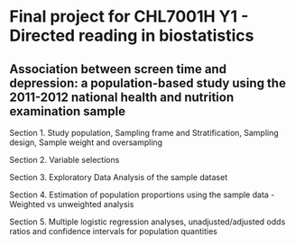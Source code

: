 # Final project for CHL7001H Y1 - Directed reading in biostatistics

## Association between screen time and depression: a population-based study using the 2011-2012 national health and nutrition examination sample 

Section 1. Study population, Sampling frame and Stratification, Sampling design, Sample weight and oversampling 

Section 2. Variable selections

Section 3. Exploratory Data Analysis of the sample dataset

Section 4. Estimation of population proportions using the sample data - Weighted vs unweighted analysis

Section 5. Multiple logistic regression analyses, unadjusted/adjusted odds ratios and confidence intervals for population quantities 


